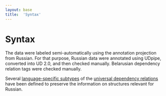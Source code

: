 ```yaml
---
layout: base
title:  'Syntax'
---
```


# Syntax

The data were labeled semi-automatically using the annotation projection from Russian. For that purpose, Russian data were annotated using UDpipe, converted into UD 2.0, and then checked manually.
Belarusian dependency relation tags were checked manually.

Several [language-specific subtypes](../dep/index.html) of the [universal dependency relations](../../u/dep/index.html) have been defined
to preserve the information on structures relevant for Russian.
